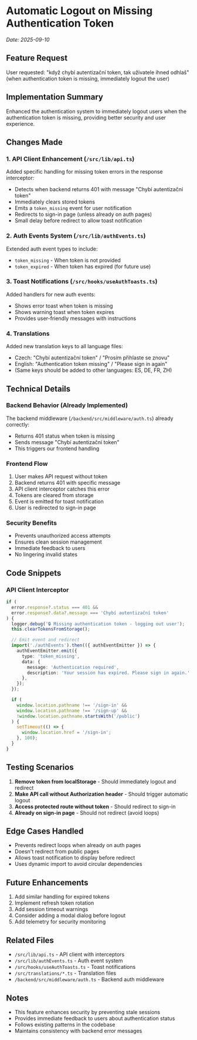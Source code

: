# Automatic Logout on Missing Authentication Token

_Date: 2025-09-10_

## Feature Request

User requested: "když chybí autentizační token, tak uživatele ihned odhlaš" (when authentication token is missing, immediately logout the user)

## Implementation Summary

Enhanced the authentication system to immediately logout users when the authentication token is missing, providing better security and user experience.

## Changes Made

### 1. API Client Enhancement (`/src/lib/api.ts`)

Added specific handling for missing token errors in the response interceptor:

- Detects when backend returns 401 with message "Chybí autentizační token"
- Immediately clears stored tokens
- Emits a `token_missing` event for user notification
- Redirects to sign-in page (unless already on auth pages)
- Small delay before redirect to allow toast notification

### 2. Auth Events System (`/src/lib/authEvents.ts`)

Extended auth event types to include:

- `token_missing` - When token is not provided
- `token_expired` - When token has expired (for future use)

### 3. Toast Notifications (`/src/hooks/useAuthToasts.ts`)

Added handlers for new auth events:

- Shows error toast when token is missing
- Shows warning toast when token expires
- Provides user-friendly messages with instructions

### 4. Translations

Added new translation keys to all language files:

- Czech: "Chybí autentizační token" / "Prosím přihlaste se znovu"
- English: "Authentication token missing" / "Please sign in again"
- (Same keys should be added to other languages: ES, DE, FR, ZH)

## Technical Details

### Backend Behavior (Already Implemented)

The backend middleware (`/backend/src/middleware/auth.ts`) already correctly:

- Returns 401 status when token is missing
- Sends message "Chybí autentizační token"
- This triggers our frontend handling

### Frontend Flow

1. User makes API request without token
2. Backend returns 401 with specific message
3. API client interceptor catches this error
4. Tokens are cleared from storage
5. Event is emitted for toast notification
6. User is redirected to sign-in page

### Security Benefits

- Prevents unauthorized access attempts
- Ensures clean session management
- Immediate feedback to users
- No lingering invalid states

## Code Snippets

### API Client Interceptor

```typescript
if (
  error.response?.status === 401 &&
  error.response?.data?.message === 'Chybí autentizační token'
) {
  logger.debug('🔒 Missing authentication token - logging out user');
  this.clearTokensFromStorage();

  // Emit event and redirect
  import('./authEvents').then(({ authEventEmitter }) => {
    authEventEmitter.emit({
      type: 'token_missing',
      data: {
        message: 'Authentication required',
        description: 'Your session has expired. Please sign in again.',
      },
    });
  });

  if (
    window.location.pathname !== '/sign-in' &&
    window.location.pathname !== '/sign-up' &&
    !window.location.pathname.startsWith('/public')
  ) {
    setTimeout(() => {
      window.location.href = '/sign-in';
    }, 100);
  }
}
```

## Testing Scenarios

1. **Remove token from localStorage** - Should immediately logout and redirect
2. **Make API call without Authorization header** - Should trigger automatic logout
3. **Access protected route without token** - Should redirect to sign-in
4. **Already on sign-in page** - Should not redirect (avoid loops)

## Edge Cases Handled

- Prevents redirect loops when already on auth pages
- Doesn't redirect from public pages
- Allows toast notification to display before redirect
- Uses dynamic import to avoid circular dependencies

## Future Enhancements

1. Add similar handling for expired tokens
2. Implement refresh token rotation
3. Add session timeout warnings
4. Consider adding a modal dialog before logout
5. Add telemetry for security monitoring

## Related Files

- `/src/lib/api.ts` - API client with interceptors
- `/src/lib/authEvents.ts` - Auth event system
- `/src/hooks/useAuthToasts.ts` - Toast notifications
- `/src/translations/*.ts` - Translation files
- `/backend/src/middleware/auth.ts` - Backend auth middleware

## Notes

- This feature enhances security by preventing stale sessions
- Provides immediate feedback to users about authentication status
- Follows existing patterns in the codebase
- Maintains consistency with backend error messages

